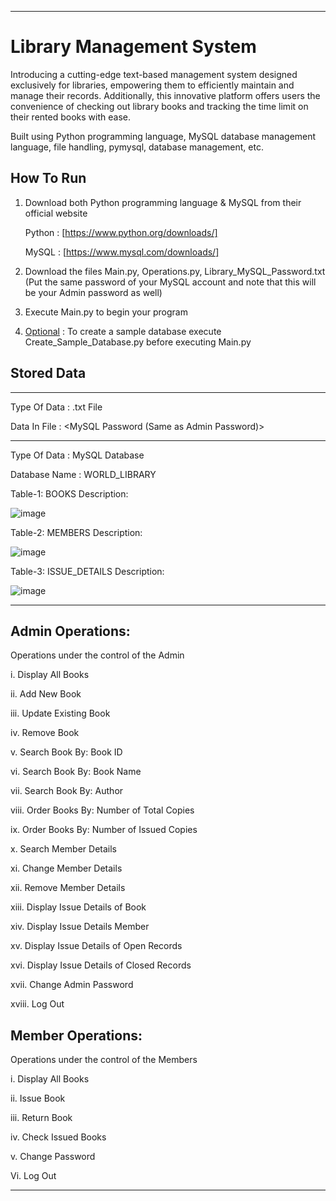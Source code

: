 _____________________________________________________________________________________________________________________________________________________________________________

# Library Management System


Introducing a cutting-edge text-based management system designed exclusively for libraries, empowering them to efficiently maintain and manage their records. Additionally, this innovative platform offers users the convenience of checking out library books and tracking the time limit on their rented books with ease.


Built using Python programming language, MySQL database management language, file handling, pymysql, database management, etc.


## How To Run


1) Download both Python programming language & MySQL from their official website

   Python : [https://www.python.org/downloads/]

   MySQL  : [https://www.mysql.com/downloads/]
   
3) Download the files Main.py, Operations.py, Library_MySQL_Password.txt
   (Put the same password of your MySQL account and note that this will be your Admin password as well)
4) Execute Main.py to begin your program

5) <ins>Optional</ins> : To create a sample database execute Create_Sample_Database.py before executing Main.py

## Stored Data

_____________________________________________________________________________________________________________________________________________________________________________

Type Of Data : .txt File

Data In File : <MySQL Password (Same as Admin Password)>

_____________________________________________________________________________________________________________________________________________________________________________

Type Of Data : MySQL Database

Database Name : WORLD_LIBRARY

Table-1: BOOKS              Description:

![image](https://github.com/eshan-sud/library_management_system/assets/113531303/7d685cf0-568e-46ac-a0f6-91a4b648aa5f)

Table-2: MEMBERS            Description:

![image](https://github.com/eshan-sud/library_management_system/assets/113531303/f258a9ac-6fb1-441a-9328-67e9b561595a)

Table-3: ISSUE_DETAILS      Description:

![image](https://github.com/eshan-sud/library_management_system/assets/113531303/a8a0a350-fd97-4c91-921f-1e7b58a53f60)

_____________________________________________________________________________________________________________________________________________________________________________

## Admin Operations:

Operations under the control of the Admin

i. Display All Books      

ii. Add New Book           

iii. Update Existing Book

iv. Remove Book      

v. Search Book By: Book ID

vi. Search Book By: Book Name

vii. Search Book By: Author

viii. Order Books By: Number of Total Copies

ix. Order Books By: Number of Issued Copies

x. Search Member Details

xi. Change Member Details

xii. Remove Member Details

xiii. Display Issue Details of Book

xiv. Display Issue Details Member

xv. Display Issue Details of Open Records

xvi. Display Issue Details of Closed Records

xvii. Change Admin Password

xviii. Log Out

## Member Operations:

Operations under the control of the Members

i. Display All Books

ii. Issue Book

iii. Return Book

iv. Check Issued Books

v. Change Password

Vi. Log Out
_____________________________________________________________________________________________________________________________________________________________________________
